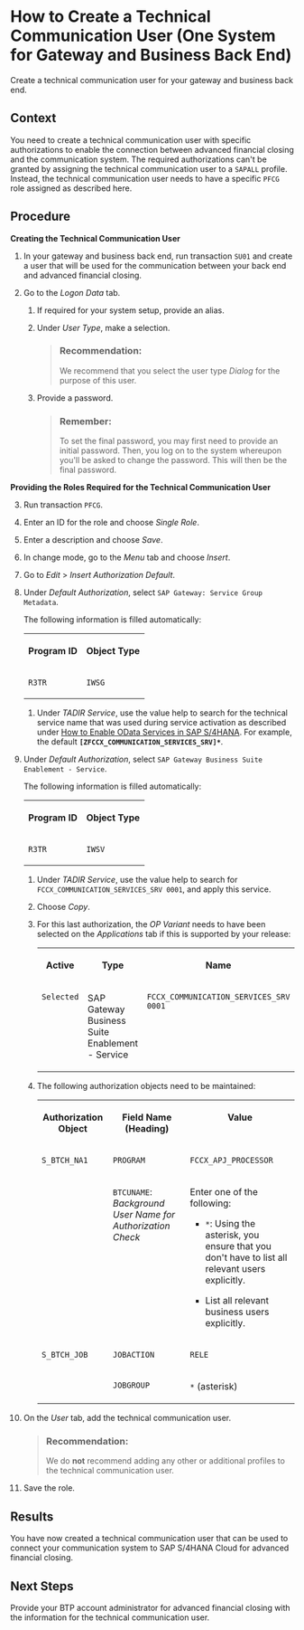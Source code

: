 <!-- loio8705f861937c40ca8afb9dc728f4d5fe -->

# How to Create a Technical Communication User \(One System for Gateway and Business Back End\)

Create a technical communication user for your gateway and business back end.



<a name="loio8705f861937c40ca8afb9dc728f4d5fe__context_qkm_myv_gsb"/>

## Context

You need to create a technical communication user with specific authorizations to enable the connection between advanced financial closing and the communication system. The required authorizations can't be granted by assigning the technical communication user to a `SAPALL` profile. Instead, the technical communication user needs to have a specific `PFCG` role assigned as described here.



## Procedure

**Creating the Technical Communication User**

1.  In your gateway and business back end, run transaction `SU01` and create a user that will be used for the communication between your back end and advanced financial closing.

2.  Go to the *Logon Data* tab.

    1.  If required for your system setup, provide an alias.

    2.  Under *User Type*, make a selection.

        > ### Recommendation:  
        > We recommend that you select the user type *Dialog* for the purpose of this user.

    3.  Provide a password.

        > ### Remember:  
        > To set the final password, you may first need to provide an initial password. Then, you log on to the system whereupon you'll be asked to change the password. This will then be the final password.



**Providing the Roles Required for the Technical Communication User**

3.  Run transaction `PFCG`.

4.  Enter an ID for the role and choose *Single Role*.

5.  Enter a description and choose *Save*.

6.  In change mode, go to the *Menu* tab and choose *Insert*.

7.  Go to *Edit* \> *Insert Authorization Default*.

8.  Under *Default Authorization*, select `SAP Gateway: Service Group Metadata`.

    The following information is filled automatically:


    <table>
    <tr>
    <th valign="top">

    Program ID


    
    </th>
    <th valign="top">

    Object Type


    
    </th>
    </tr>
    <tr>
    <td valign="top">
    
    `R3TR`


    
    </td>
    <td valign="top">
    
    `IWSG`


    
    </td>
    </tr>
    </table>
    
    1.  Under *TADIR Service*, use the value help to search for the technical service name that was used during service activation as described under [How to Enable OData Services in SAP S/4HANA](how-to-enable-odata-services-in-sap-s-4hana-fb5fe06.md). For example, the default **`[ZFCCX_COMMUNICATION_SERVICES_SRV]*`**.


9.  Under *Default Authorization*, select `SAP Gateway Business Suite Enablement - Service`.

    The following information is filled automatically:


    <table>
    <tr>
    <th valign="top">

    Program ID


    
    </th>
    <th valign="top">

    Object Type


    
    </th>
    </tr>
    <tr>
    <td valign="top">
    
    `R3TR`


    
    </td>
    <td valign="top">
    
    `IWSV`


    
    </td>
    </tr>
    </table>
    
    1.  Under *TADIR Service*, use the value help to search for `FCCX_COMMUNICATION_SERVICES_SRV 0001`, and apply this service.

    2.  Choose *Copy*.

    3.  For this last authorization, the *OP Variant* needs to have been selected on the *Applications* tab if this is supported by your release:


        <table>
        <tr>
        <th valign="top">

        Active


        
        </th>
        <th valign="top">

        Type


        
        </th>
        <th valign="top">

        Name


        
        </th>
        <th valign="top">

        Variant


        
        </th>
        <th valign="top">

        Description


        
        </th>
        </tr>
        <tr>
        <td valign="top">
        
        `Selected`


        
        </td>
        <td valign="top">
        
        SAP Gateway Business Suite Enablement - Service


        
        </td>
        <td valign="top">
        
        `FCCX_COMMUNICATION_SERVICES_SRV 0001`


        
        </td>
        <td valign="top">
        
        `FCCX_COMMUNICATION_SERVICES_SRVO`


        
        </td>
        <td valign="top">
        
        `OP Variant`


        
        </td>
        </tr>
        </table>
        
    4.  The following authorization objects need to be maintained:


        <table>
        <tr>
        <th valign="top">

        Authorization Object


        
        </th>
        <th valign="top">

        Field Name \(Heading\)


        
        </th>
        <th valign="top">

        Value


        
        </th>
        </tr>
        <tr>
        <td valign="top" rowspan="2">
        
        `S_BTCH_NA1`


        
        </td>
        <td valign="top">
        
        `PROGRAM`


        
        </td>
        <td valign="top">
        
        `FCCX_APJ_PROCESSOR`


        
        </td>
        </tr>
        <tr>
        <td valign="top">
        
        `BTCUNAME`: *Background User Name for Authorization Check*


        
        </td>
        <td valign="top">
        
        Enter one of the following:

        -   `*`: Using the asterisk, you ensure that you don't have to list all relevant users explicitly.

        -   List all relevant business users explicitly.



        
        </td>
        </tr>
        <tr>
        <td valign="top" rowspan="2">
        
        `S_BTCH_JOB`


        
        </td>
        <td valign="top">
        
        `JOBACTION`


        
        </td>
        <td valign="top">
        
        `RELE`


        
        </td>
        </tr>
        <tr>
        <td valign="top">
        
        `JOBGROUP`


        
        </td>
        <td valign="top">
        
        `*` \(asterisk\)


        
        </td>
        </tr>
        </table>
        

10. On the *User* tab, add the technical communication user.

    > ### Recommendation:  
    > We do **not** recommend adding any other or additional profiles to the technical communication user.

11. Save the role.




<a name="loio8705f861937c40ca8afb9dc728f4d5fe__result_qnn_rzv_gsb"/>

## Results

You have now created a technical communication user that can be used to connect your communication system to SAP S/4HANA Cloud for advanced financial closing.



<a name="loio8705f861937c40ca8afb9dc728f4d5fe__postreq_rj1_szv_gsb"/>

## Next Steps

Provide your BTP account administrator for advanced financial closing with the information for the technical communication user.

